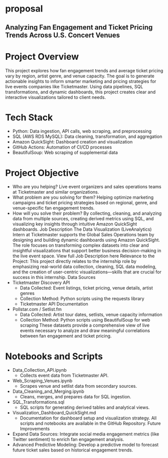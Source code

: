 # proposal
## Analyzing Fan Engagement and Ticket Pricing Trends Across U.S. Concert Venues

# Project Overview
This project explores how fan engagement trends and average ticket pricing vary by region, artist genre, and venue capacity. The goal is to generate actionable insights to inform smarter marketing and pricing strategies for live events companies like Ticketmaster. Using data pipelines, SQL transformations, and dynamic dashboards, this project creates clear and interactive visualizations tailored to client needs.
# Tech Stack
* Python: Data ingestion, API calls, web scraping, and preprocessing
* SQL (AWS RDS MySQL): Data cleaning, transformation, and aggregation
* Amazon QuickSight: Dashboard creation and visualization
* GitHub Actions: Automation of CI/CD processes
* BeautifulSoup: Web scraping of supplemental data
# Project Objective
* Who are you helping? Live event organizers and sales operations teams at Ticketmaster and similar organizations.
* What problem are you solving for them? Helping optimize marketing campaigns and ticket pricing strategies based on regional, genre, and venue-specific fan engagement trends.
* How will you solve their problem? By collecting, cleaning, and analyzing data from multiple sources, creating derived metrics using SQL, and visualizing key insights through intuitive Amazon QuickSight dashboards.
Job Description
The Data Visualization (LiveAnalytics) Intern at Ticketmaster supports the Global Sales Operations team by designing and building dynamic dashboards using Amazon QuickSight. The role focuses on transforming complex datasets into clear and insightful visualizations that support better business decision-making in the live event space. View full Job Description here
Relevance to the Project: This project directly relates to the internship role by emphasizing real-world data collection, cleaning, SQL data modeling, and the creation of user-centric visualizations—skills that are crucial for success in this internship.
Data Sources
* Ticketmaster Discovery API
    * Data Collected: Event listings, ticket pricing, venue details, artist genres
    * Collection Method: Python scripts using the requests library
    * Ticketmaster API Documentation
* Pollstar.com / Setlist.fm
    * Data Collected: Artist tour dates, setlists, venue capacity information
    * Collection Method: Python scripts using BeautifulSoup for web scraping
These datasets provide a comprehensive view of live events necessary to analyze and draw meaningful correlations between fan engagement and ticket pricing.
# Notebooks and Scripts
* Data_Collection_API.ipynb
    * Collects event data from Ticketmaster API.
* Web_Scraping_Venues.ipynb
    * Scrapes venue and setlist data from secondary sources.
* Data_Cleaning_and_Merging.ipynb
    * Cleans, merges, and prepares data for SQL ingestion.
* SQL_Transformations.sql
    * SQL scripts for generating derived tables and analytical views.
* Visualization_Dashboard_QuickSight.md
    * Documentation for dashboard setup and visualization strategy.
All scripts and notebooks are available in the GitHub Repository.
Future Improvements
* Expand Data Sources: Integrate social media engagement metrics (like Twitter sentiment) to enrich fan engagement analysis.
* Advanced Predictive Modeling: Develop a predictive model to forecast future ticket sales based on historical engagement trends.
